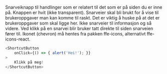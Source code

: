 Snarveiknapp til handlinger som er relatert til det som er på siden du er inne på. Knappen er hvit (ikke transparent).
Snarveier skal bli brukt for å vise til brukeroppgaver man kan komme til raskt. Det er viktig å huske på at det er
brukeroppgaver som skal ligge her. Ikke snarveier til informasjon og så videre. Ved klikk på en snarvei blir bruker
tatt direkte til siden snarveien fører til. Ikonet (chevron) må hentes fra pakken ffe-icons, alternativt
ffe-icons-react.

```js
<ShortcutButton
    onClick={() => { alert('Hei!'); }}
>
    Klikk på meg!
</ShortcutButton>
```
